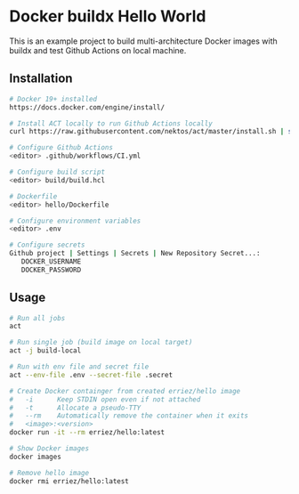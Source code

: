 # Docker buildx Hello World
This is an example project to build multi-architecture Docker images
with buildx and test Github Actions on local machine.

## Installation

```bash
# Docker 19+ installed
https://docs.docker.com/engine/install/

# Install ACT locally to run Github Actions locally
curl https://raw.githubusercontent.com/nektos/act/master/install.sh | sudo bash

# Configure Github Actions
<editor> .github/workflows/CI.yml

# Configure build script
<editor> build/build.hcl

# Dockerfile
<editor> hello/Dockerfile

# Configure environment variables
<editor> .env

# Configure secrets
Github project | Settings | Secrets | New Repository Secret...:
   DOCKER_USERNAME
   DOCKER_PASSWORD
```

## Usage

```bash
# Run all jobs
act

# Run single job (build image on local target)
act -j build-local

# Run with env file and secret file
act --env-file .env --secret-file .secret

# Create Docker containger from created erriez/hello image
#   -i      Keep STDIN open even if not attached
#   -t      Allocate a pseudo-TTY
#   --rm    Automatically remove the container when it exits
#   <image>:<version>
docker run -it --rm erriez/hello:latest

# Show Docker images
docker images

# Remove hello image
docker rmi erriez/hello:latest
```

